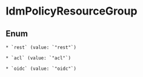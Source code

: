 
# IdmPolicyResourceGroup

## Enum


    * `rest` (value: `"rest"`)

    * `acl` (value: `"acl"`)

    * `oidc` (value: `"oidc"`)
